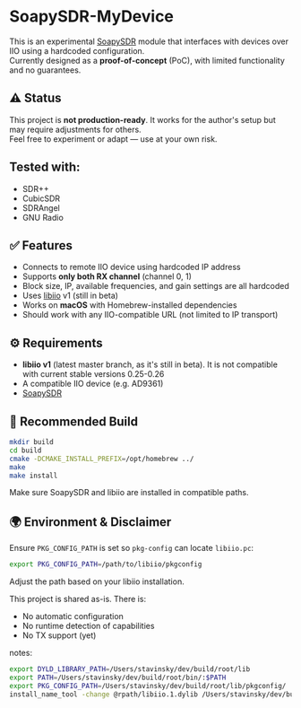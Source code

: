 # SoapySDR-MyDevice

This is an experimental [SoapySDR](https://github.com/pothosware/SoapySDR) module that interfaces with devices over IIO using a hardcoded configuration.  
Currently designed as a **proof-of-concept** (PoC), with limited functionality and no guarantees.

## ⚠️ Status

This project is **not production-ready**. It works for the author's setup but may require adjustments for others.  
Feel free to experiment or adapt — use at your own risk.

## Tested with:

- SDR++
- CubicSDR
- SDRAngel
- GNU Radio

## ✅ Features

- Connects to remote IIO device using hardcoded IP address
- Supports **only both RX channel** (channel 0, 1)
- Block size, IP, available frequencies, and gain settings are all hardcoded
- Uses [libiio](https://github.com/analogdevicesinc/libiio) v1 (still in beta)
- Works on **macOS** with Homebrew-installed dependencies
- Should work with any IIO-compatible URL (not limited to IP transport)

## ⚙️ Requirements

- **libiio v1** (latest master branch, as it's still in beta). It is not compatible with current stable versions 0.25-0.26
- A compatible IIO device (e.g. AD9361)
- [SoapySDR](https://github.com/pothosware/SoapySDR)

## 💠 Recommended Build

```bash
mkdir build
cd build
cmake -DCMAKE_INSTALL_PREFIX=/opt/homebrew ../
make
make install
```

Make sure SoapySDR and libiio are installed in compatible paths.

## 🌍 Environment & Disclaimer

Ensure `PKG_CONFIG_PATH` is set so `pkg-config` can locate `libiio.pc`:

```bash
export PKG_CONFIG_PATH=/path/to/libiio/pkgconfig
```

Adjust the path based on your libiio installation.

This project is shared as-is. There is:

- No automatic configuration
- No runtime detection of capabilities
- No TX support (yet)

notes:

```sh
export DYLD_LIBRARY_PATH=/Users/stavinsky/dev/build/root/lib
export PATH=/Users/stavinsky/dev/build/root/bin/:$PATH
export PKG_CONFIG_PATH=/Users/stavinsky/dev/build/root/lib/pkgconfig/
install_name_tool -change @rpath/libiio.1.dylib /Users/stavinsky/dev/build/root/lib/libiio.dylib /opt/homebrew/lib/SoapySDR/modules0.8/libMyDevice.so
```
